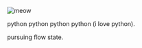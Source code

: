 ![meow](https://github.com/user-attachments/assets/4172f061-ad1b-406b-b385-f42ca903170a)

python python python python (i love python).

pursuing flow state.
